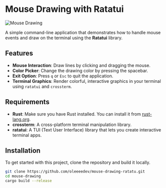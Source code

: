 # Mouse Drawing with Ratatui

![Mouse Drawing](https://img.shields.io/badge/Made%20with-Ratatui-blue?style=flat-square)

A simple command-line application that demonstrates how to handle mouse events and draw on the terminal using the **Ratatui** library.

## Features

- **Mouse Interaction**: Draw lines by clicking and dragging the mouse.
- **Color Picker**: Change the drawing color by pressing the spacebar.
- **Exit Option**: Press `q` or `Esc` to quit the application.
- **Terminal Graphics**: Render colorful, interactive graphics in your terminal using `ratatui` and `crossterm`.

## Requirements

- **Rust**: Make sure you have Rust installed. You can install it from [rust-lang.org](https://www.rust-lang.org/).
- **crossterm**: A cross-platform terminal manipulation library.
- **ratatui**: A TUI (Text User Interface) library that lets you create interactive terminal apps.

## Installation

To get started with this project, clone the repository and build it locally.

```bash
git clone https://github.com/oleeeedev/mouse-drawing-ratatu.git
cd mouse-drawing
cargo build --release
